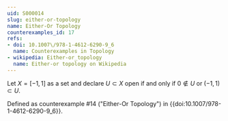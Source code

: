 ```yaml
---
uid: S000014
slug: either-or-topology
name: Either-Or Topology
counterexamples_id: 17
refs:
- doi: 10.1007\/978-1-4612-6290-9_6
  name: Counterexamples in Topology
- wikipedia: Either-or_topology
  name: Either-or topology on Wikipedia
---
```

Let $X = [-1,1]$ as a set and declare $U \subset X$ open if and only if $0 \not\in U$ or $(-1,1) \subset U$.

Defined as counterexample #14 ("Either-Or Topology")
in {{doi:10.1007\/978-1-4612-6290-9_6}}.

<!-- [[Proof of Topology]]
Let $\tau$ be the collection of all open sets $U \subset X$.

Since $(-1,1) \subset X$, we know that $X \in \tau$. Also, since ${0} \notin \emptyset$, we know that $\emptyset \in \tau$.

Let $\mathcal{A}$ be a collection of elements from $\tau$. Two cases arise when considering the union of the elements of $\mathcal{A}$.

The first case is that $(-1,1)$ is a subset of some element in $\mathcal{A}$. Therefore,
$(-1,1) \subset \bigcup\limits_{A \in \mathcal{A}} A \in \tau.$

The second case is that none of the elements of $\mathcal{A}$ have $(-1,1)$ as a subset. Therefore,
$\{0\} \notin \bigcup\limits_{A \in \mathcal{A}} A \in \tau.$

Now let $\{A_1, A_2, \dots, A_n\}$ be a finite collection of elements from $\tau$. Two cases arise when considering the intersection of the elements of $\mathcal{A}$.

The first case is if there is some element of the collection that does not contain $\{0\}$. Thus,
$\{0\} \notin \bigcap\limits_{i = 1}^n A_i \in \tau.$

The second case is if $\{0\}$ is in every element of the collection. If this occurs, then $(-1,1)$ must be a subset of every element in the collection to ensure all elements of the collection remain open. Thus,
$(-1,1) \subset \bigcap\limits_{i = 1}^n A_i \in \tau.$ -->
